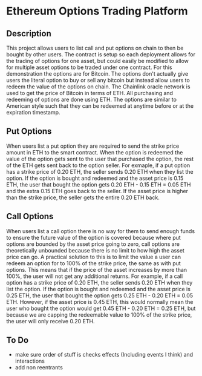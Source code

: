 # Ethereum Options Trading Platform

## Description
This project allows users to list call and put options on chain to then be bought by other users. The contract is setup so each deployment allows for the trading of options for one asset, but could easily be modified to allow for multiple asset options to be traded under one contract. For this demonstration the options are for Bitcoin. The options don't actually give users the literal option to buy or sell any bitcoin but instead allow users to redeem the value of the options on chain. The Chainlink oracle network is used to get the price of Bitcoin in terms of ETH. All purchasing and redeeming of options are done using ETH. The options are similar to American style such that they can be redeemed at anytime before or at the expiration timestamp.

## Put Options
When users list a put option they are required to send the strike price amount in ETH to the smart contract. When the option is redeemed the value of the option gets sent to the user that purchased the option, the rest of the ETH gets sent back to the option seller. For exmaple, if a put option has a strike price of 0.20 ETH, the seller sends 0.20 ETH when they list the option. If the option is bought and redeemed and the asset price is 0.15 ETH, the user that bought the option gets 0.20 ETH - 0.15 ETH = 0.05 ETH and the extra 0.15 ETH goes back to the seller. If the asset price is higher than the strike price, the seller gets the entire 0.20 ETH back.

## Call Options
When users list a call option there is no way for them to send enough funds to ensure the future value of the option is covered because where put options are bounded by the asset price going to zero, call options are theoretically unbounded because there is no limit to how high the asset price can go. A practical solution to this is to limit the value a user can redeem an option for to 100% of the strike price, the same as with put options. This means that if the price of the asset increases by more than 100%, the user will not get any additional returns. For example, if a call option has a strike price of 0.20 ETH, the seller sends 0.20 ETH when they list the option. If the option is bought and redeemed and the asset price is 0.25 ETH, the user that bought the option gets 0.25 ETH - 0.20 ETH = 0.05 ETH. However, if the asset price is 0.45 ETH, this would normally mean the user who bought the option would get 0.45 ETH - 0.20 ETH = 0.25 ETH, but because we are capping the redeemable value to 100% of the strike price, the user will only receive 0.20 ETH.

## To Do
- make sure order of stuff is checks effects (Including events I think) and interactions
- add non reentrants
